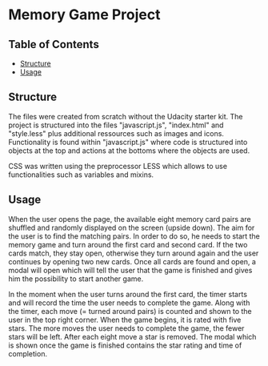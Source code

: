 # Memory Game Project

## Table of Contents

* [Structure](#structure)
* [Usage](#usage)

## Structure

The files were created from scratch without the Udacity starter kit. The project is structured into the files "javascript.js", "index.html" and "style.less" plus additional ressources such as images and icons. Functionality is found within "javascript.js" where code is structured into objects at the top and actions at the bottoms where the objects are used.

CSS was written using the preprocessor LESS which allows to use functionalities such as  variables and mixins.

## Usage

When the user opens the page, the available eight memory card pairs are shuffled and randomly displayed on the screen (upside down). The aim for the user is to find the matching pairs. In order to do so, he needs to start the memory game and turn around the first card and second card. If the two cards match, they stay open, otherwise they turn around again and the user continues by opening two new cards. Once all cards are found and open, a modal will open which will tell the user that the game is finished and gives him the possibility to start another game.

In the moment when the user turns around the first card, the timer starts and will record the time the user needs to complete the game. Along with the timer, each move (= turned around pairs) is counted and shown to the user in the top right corner. When the game begins, it is rated with five stars. The more moves the user needs to complete the game, the fewer stars will be left. After each eight move a star is removed. The modal which is shown once the game is finished contains the star rating and time of completion.
